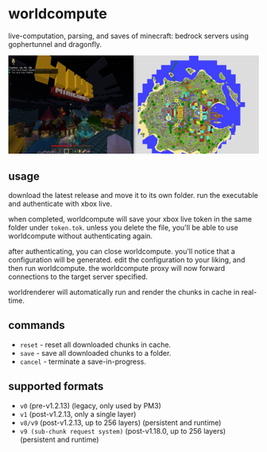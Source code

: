 # worldcompute

live-computation, parsing, and saves of minecraft: bedrock servers using gophertunnel and dragonfly.

![example of worldcompute on the hive](example.png)

## usage

download the latest release and move it to its own folder. run the executable and authenticate with xbox live.

when completed, worldcompute will save your xbox live token in the same folder under `token.tok`. unless you delete the
file, you'll be able to use worldcompute without authenticating again.

after authenticating, you can close worldcompute. you'll notice that a configuration will be generated. edit the
configuration to your liking, and then run worldcompute. the worldcompute proxy will now forward connections to the
target server specified.

worldrenderer will automatically run and render the chunks in cache in real-time.

## commands

- `reset` - reset all downloaded chunks in cache.
- `save` - save all downloaded chunks to a folder.
- `cancel` - terminate a save-in-progress.

## supported formats

- `v0` (pre-v1.2.13) (legacy, only used by PM3)
- `v1` (post-v1.2.13, only a single layer)
- `v8/v9` (post-v1.2.13, up to 256 layers) (persistent and runtime)
- `v9 (sub-chunk request system)` (post-v1.18.0, up to 256 layers) (persistent and runtime)
